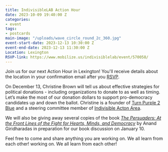 ```yaml
---
title: IndivisibleLAB Action Hour
date: 2023-10-09 19:40:00 Z
categories:
- event
tags:
- postcards
main-image: "/uploads/wave_circle_round_2c_360.jpg"
event-start-date: 2023-12-13 10:30:00 Z
event-end-date: 2023-12-13 11:30:00 Z
Location: Lexington
RSVP-link: https://www.mobilize.us/indivisiblelab/event/570058/
---
```


Join us for our next Action Hour in Lexington! You'll receive details about the location in your confirmation email after you [RSVP](https://www.mobilize.us/indivisiblelab/event/570058/).

On December 13, Christine Brown will tell us about effective strategies for political donations - including organizations to donate to as well as timing. Let’s make the most of our donation dollars to support pro-democracy candidates up and down the ballot. Christine is a founder of [Turn Purple 2 Blue](https://turnpurple2blue.org/) and a steering committee member of [Indivisible Acton Area](http://www.indivisibleacton.org/).  

We will also be giving away several copies of the book [*The Persuaders: At the Front Lines of the Fight for Hearts, Minds, and Democracy*](https://bookshop.org/p/books/the-persuaders-at-the-front-lines-of-the-fight-for-hearts-minds-and-democracy-anand-giridharadas/20131017?ean=9780593312643) by Anand Giridharadas in preparation for our book discussion on January 10. 

Feel free to come and share anything you are working on. We all learn from each other! working on. We all learn from each other!